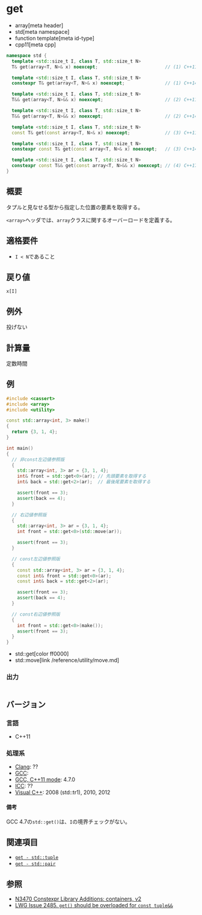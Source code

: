 # get
* array[meta header]
* std[meta namespace]
* function template[meta id-type]
* cpp11[meta cpp]

```cpp
namespace std {
  template <std::size_t I, class T, std::size_t N>
  T& get(array<T, N>& x) noexcept;                         // (1) C++11

  template <std::size_t I, class T, std::size_t N>
  constexpr T& get(array<T, N>& x) noexcept;               // (1) C++14

  template <std::size_t I, class T, std::size_t N>
  T&& get(array<T, N>&& x) noexcept;                       // (2) C++11

  template <std::size_t I, class T, std::size_t N>
  T&& get(array<T, N>&& x) noexcept;                       // (2) C++14

  template <std::size_t I, class T, std::size_t N>
  const T& get(const array<T, N>& x) noexcept;             // (3) C++11

  template <std::size_t I, class T, std::size_t N>
  constexpr const T& get(const array<T, N>& x) noexcept;   // (3) C++14

  template <std::size_t I, class T, std::size_t N>
  constexpr const T&& get(const array<T, N>&& x) noexcept; // (4) C++17
}
```

## 概要
タプルと見なせる型から指定した位置の要素を取得する。

`<array>`ヘッダでは、`array`クラスに関するオーバーロードを定義する。


## 適格要件
- `I < N`であること


## 戻り値
`x[I]`


## 例外
投げない


## 計算量
定数時間


## 例
```cpp example
#include <cassert>
#include <array>
#include <utility>

const std::array<int, 3> make()
{
  return {3, 1, 4};
}

int main()
{
  // 非const左辺値参照版
  {
    std::array<int, 3> ar = {3, 1, 4};
    int& front = std::get<0>(ar); // 先頭要素を取得する
    int& back = std::get<2>(ar);  // 最後尾要素を取得する

    assert(front == 3);
    assert(back == 4);
  }

  // 右辺値参照版
  {
    std::array<int, 3> ar = {3, 1, 4};
    int front = std::get<0>(std::move(ar));

    assert(front == 3);
  }

  // const左辺値参照版
  {
    const std::array<int, 3> ar = {3, 1, 4};
    const int& front = std::get<0>(ar);
    const int& back = std::get<2>(ar);

    assert(front == 3);
    assert(back == 4);
  }

  // const右辺値参照版
  {
    int front = std::get<0>(make());
    assert(front == 3);
  }
}
```
* std::get[color ff0000]
* std::move[link /reference/utility/move.md]


### 出力
```
```


## バージョン
### 言語
- C++11

### 処理系
- [Clang](/implementation.md#clang): ??
- [GCC](/implementation.md#gcc): 
- [GCC, C++11 mode](/implementation.md#gcc): 4.7.0
- [ICC](/implementation.md#icc): ??
- [Visual C++](/implementation.md#visual_cpp): 2008 (std::tr1), 2010, 2012

#### 備考
GCC 4.7の`std::get()`は、`I`の境界チェックがない。


## 関連項目
- [`get - std::tuple`](/reference/tuple/tuple/get.md)
- [`get - std::pair`](/reference/utility/pair/get.md)


## 参照
- [N3470 Constexpr Library Additions: containers, v2](http://www.open-std.org/jtc1/sc22/wg21/docs/papers/2012/n3470.html)
- [LWG Issue 2485. `get()` should be overloaded for `const tuple&&`](https://wg21.cmeerw.net/lwg/issue2485)
